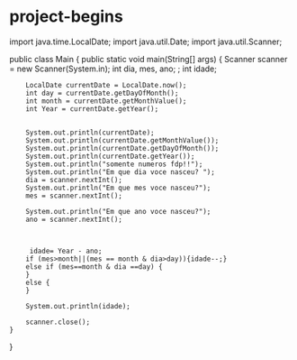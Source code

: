 # project-begins
import java.time.LocalDate;
import java.util.Date;
import java.util.Scanner;

public class Main {
    public static void main(String[] args) {
        Scanner scanner = new Scanner(System.in);
        int dia, mes, ano;  ;
        int idade;

        LocalDate currentDate = LocalDate.now();
        int day = currentDate.getDayOfMonth();
        int month = currentDate.getMonthValue();
        int Year = currentDate.getYear();


        System.out.println(currentDate);
        System.out.println(currentDate.getMonthValue());
        System.out.println(currentDate.getDayOfMonth());
        System.out.println(currentDate.getYear());
        System.out.println("somente numeros fdp!!");
        System.out.println("Em que dia voce nasceu? ");
        dia = scanner.nextInt();
        System.out.println("Em que mes voce nasceu?");
        mes = scanner.nextInt();

        System.out.println("Em que ano voce nasceu?");
        ano = scanner.nextInt();



         idade= Year - ano;
        if (mes>month||(mes == month & dia>day)){idade--;}
        else if (mes==month & dia ==day) {
        }
        else {
        }

        System.out.println(idade);

        scanner.close();
    }
}
